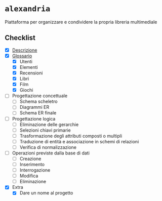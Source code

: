 # `alexandria`

Piattaforma per organizzare e condividere la propria libreria multimediale

## Checklist

- [x] [Descrizione](/descrizione.md)
- [x] [Glossario](/glossario.md)
    - [x] Utenti
    - [x] Elementi
    - [x] Recensioni
    - [x] Libri
    - [x] Film
    - [x] Giochi
- [ ] Progettazione concettuale
    - [ ] Schema scheletro
    - [ ] Diagrammi ER
    - [ ] Schema ER finale    
- [ ] Progettazione logica
    - [ ] Eliminazione delle gerarchie
    - [ ] Selezioni chiavi primarie
    - [ ] Trasformazione degli attributi composti o multipli
    - [ ] Traduzione di entità e associazione in schemi di relazioni
    - [ ] Verifica di normalizzazione
- [ ] Operazioni previste dalla base di dati
    - [ ] Creazione
    - [ ] Inserimento
    - [ ] Interrogazione
    - [ ] Modifica
    - [ ] Eliminazione
- [x] Extra
    - [x] Dare un nome al progetto
